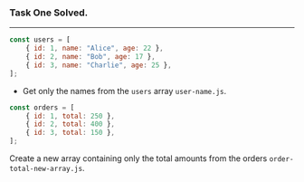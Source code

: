 ### Task One Solved.

---

```javascript
const users = [
	{ id: 1, name: "Alice", age: 22 },
	{ id: 2, name: "Bob", age: 17 },
	{ id: 3, name: "Charlie", age: 25 },
];
```

-   Get only the names from the `users` array `user-name.js`.

```javascript
const orders = [
	{ id: 1, total: 250 },
	{ id: 2, total: 400 },
	{ id: 3, total: 150 },
];
```

Create a new array containing only the total amounts from the orders `order-total-new-array.js`.
